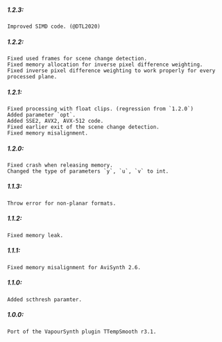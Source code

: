 ##### 1.2.3:
    Improved SIMD code. (@DTL2020)

##### 1.2.2:
    Fixed used frames for scene change detection.
    Fixed memory allocation for inverse pixel difference weighting.
    Fixed inverse pixel difference weighting to work properly for every processed plane.

##### 1.2.1:
    Fixed processing with float clips. (regression from `1.2.0`)
    Added parameter `opt`.
    Added SSE2, AVX2, AVX-512 code.
    Fixed earlier exit of the scene change detection.
    Fixed memory misalignment.

##### 1.2.0:
    Fixed crash when releasing memory.
    Changed the type of parameters `y`, `u`, `v` to int.

##### 1.1.3:
    Throw error for non-planar formats.

##### 1.1.2:
    Fixed memory leak.

##### 1.1.1:
    Fixed memory misalignment for AviSynth 2.6.

##### 1.1.0:
    Added scthresh paramter.

##### 1.0.0:
    Port of the VapourSynth plugin TTempSmooth r3.1.
